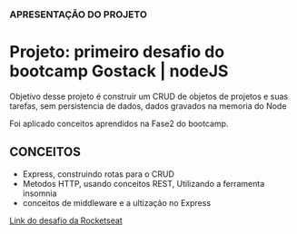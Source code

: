 ### APRESENTAÇÃO DO PROJETO
<h1>Projeto: primeiro desafio do bootcamp Gostack | nodeJS</h1>
<p>Objetivo desse projeto é construir um CRUD de objetos de projetos e suas tarefas, sem persistencia de dados, dados gravados na memoria do Node</p>
<p>
Foi aplicado conceitos aprendidos na Fase2 do bootcamp.

## CONCEITOS
<ul>
  <li>Express, construindo rotas para o CRUD</li>
  <li>Metodos HTTP, usando conceitos REST, Utilizando a ferramenta insomnia</li>
  <li>conceitos de middleware e a ultização no Express</li>
</ul>
<a href="https://github.com/Rocketseat/bootcamp-gostack-desafio-01#rotas" _blank >Link do desafio da Rocketseat</a>
</p>